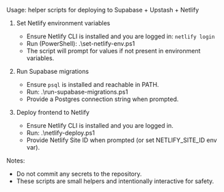 Usage: helper scripts for deploying to Supabase + Upstash + Netlify

1. Set Netlify environment variables

   - Ensure Netlify CLI is installed and you are logged in: `netlify login`
   - Run (PowerShell):
     .\set-netlify-env.ps1
   - The script will prompt for values if not present in environment variables.

2. Run Supabase migrations

   - Ensure `psql` is installed and reachable in PATH.
   - Run:
     .\run-supabase-migrations.ps1
   - Provide a Postgres connection string when prompted.

3. Deploy frontend to Netlify
   - Ensure Netlify CLI is installed and you are logged in.
   - Run:
     .\netlify-deploy.ps1
   - Provide Netlify Site ID when prompted (or set NETLIFY_SITE_ID env var).

Notes:

- Do not commit any secrets to the repository.
- These scripts are small helpers and intentionally interactive for safety.
